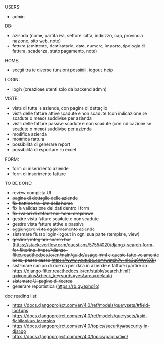USERS:
- admin

DB:
- azienda (nome, partita iva, settore, città, indirizzo, cap, provincia, nazione, sito web, note)
- fattura (emittente, destinatario, data, numero, importo, tipologia di fattura, scadenza, stato pagamento, note)

HOME:
- scegli tra le diverse funzioni possibili, logout, help

LOGIN:
- login (creazione utenti solo da backend admin)

VISTE:
- viste di tutte le aziende, con pagina di dettaglio
- vista delle fatture attive scadute e non scadute (con indicazione se scadute o meno) suddivise per azienda
- vista delle fatture passive scadute e non scadute (con indicazione se scadute o meno) suddivise per azienda
- modifica azienda
- modifica fattura
- possibilità di generare report 
- possibilità di esportare su excel

FORM:
- form di inserimento aziende
- form di inserimento fatture


TO BE DONE:
- review completa UI
- ~~pagina di dettaglio delle aziende~~
- ~~fix trattino tra i btn della home~~
- fix la validazione dei dati dentro i form
- ~~fix i valori di default nei menu dropdown~~
- gestire vista fatture scadute e non scadute
- gestire vista fatture attive e passive
- ~~aggiungere vista aggiornamento aziende~~
- sistemare flusso login-logout in ogni sua parte (template, view)
- ~~gestire \ integrare search bar (https://stackoverflow.com/questions/57554020/django-search-form-for-filtering, https://django-filter.readthedocs.io/en/main/guide/usage.html e questo fatto veramente bene, passo passo https://www.youtube.com/watch?v=nle3u6Ww6Xk)~~
- sistemare campo di ricerca per data in aziende e fatture (partire da https://django-filter.readthedocs.io/en/stable/search.html?q=icontains&check_keywords=yes&area=default)
- ~~sistemare UI pagine di ricerca~~
- generare reportistica (https://rb.gy/exhd1o)


doc reading list:
- https://docs.djangoproject.com/en/4.0/ref/models/querysets/#field-lookups
- https://docs.djangoproject.com/en/4.0/ref/models/querysets/#std-fieldlookup-icontains
- https://docs.djangoproject.com/en/4.0/topics/security/#security-in-django 
- https://docs.djangoproject.com/en/4.0/topics/pagination/ 
